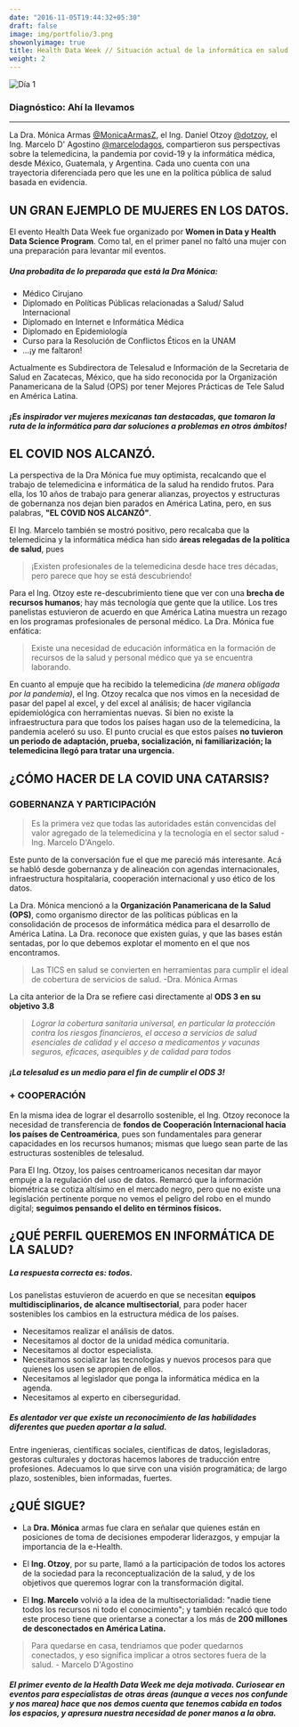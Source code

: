 ```yaml
---
date: "2016-11-05T19:44:32+05:30"
draft: false
image: img/portfolio/3.png
showonlyimage: true
title: Health Data Week // Situación actual de la informática en salud en LATAM
weight: 2
---
```


![Día 1 ](/portfolio/work3_files/salud.png)


### Diagnóstico: Ahí la llevamos
------------------------------------------

La Dra. Mónica Armas [@MonicaArmasZ](https://twitter.com/monicaarmasz), el Ing. Daniel Otzoy [@dotzoy](https://twitter.com/dotzoy), el Ing. Marcelo D' Agostino [@marcelodagos](https://twitter.com/Marcelodagos), compartieron sus perspectivas sobre la telemedicina, la pandemia por covid-19 y la informática médica, desde México, Guatemala, y Argentina. Cada uno cuenta con una trayectoria diferenciada pero que les une en la política pública de salud basada en evidencia. 


## UN GRAN EJEMPLO DE MUJERES EN LOS DATOS.

El evento Health Data Week fue organizado por  **Women in Data y Health Data Science Program**. Como tal, en el primer panel no faltó una mujer con una preparación para levantar mil eventos.

##### Una probadita de lo preparada que está la Dra Mónica:
- Médico Cirujano
- Diplomado en Políticas Públicas relacionadas a Salud/ Salud Internacional
- Diplomado en Internet e Informática Médica
- Diplomado en Epidemiología
- Curso para la Resolución de Conflictos Éticos en la UNAM
- ...¡y me faltaron!

Actualmente es Subdirectora de Telesalud e Información de la Secretaria de Salud en Zacatecas, México, que ha sido reconocida por la Organización Panamericana de la Salud (OPS) por tener Mejores Prácticas de Tele Salud en América Latina. 

##### ¡Es inspirador ver mujeres mexicanas tan destacadas, que tomaron la ruta de la informática para dar soluciones a problemas en otros ámbitos! 





## EL COVID NOS ALCANZÓ.

La perspectiva de la Dra Mónica fue muy optimista, recalcando que el trabajo de telemedicina e informática de la salud ha rendido frutos. Para ella, los 10 años de trabajo para generar alianzas, proyectos y estructuras de gobernanza nos dejan bien parados en América Latina, pero, en sus palabras, **"EL COVID NOS ALCANZÓ"**.

El Ing. Marcelo también se mostró positivo, pero recalcaba que la telemedicina y la informática médica han sido **áreas relegadas de la política de salud**, pues
>¡Existen profesionales de la telemedicina desde hace tres décadas, pero parece que hoy se está descubriendo!

Para el Ing. Otzoy este re-descubrimiento tiene que ver con una **brecha de recursos humanos**; hay más tecnología que gente que la utilice. Los tres panelistas estuvieron de acuerdo en que América Latina muestra un rezago en los programas profesionales de personal médico. La Dra. Mónica fue enfática:
> Existe una necesidad de educación informática en la formación de recursos de la salud y personal médico que ya se encuentra laborando.

En cuanto al empuje que ha recibido la telemedicina *(de manera obligada por la pandemia)*, el Ing. Otzoy recalca que nos vimos en la necesidad de pasar del papel al excel, y del excel al análisis; de hacer vigilancia epidemiológica con herramientas nuevas. Si bien no existe la infraestructura para que todos los países hagan uso de la telemedicina, la pandemia aceleró su uso. El punto crucial es que estos países **no tuvieron un periodo de adaptación, prueba, socialización, ni familiarización; la telemedicina llegó para tratar una urgencia.**

## ¿CÓMO HACER DE LA COVID UNA CATARSIS?
### GOBERNANZA Y PARTICIPACIÓN

>Es la primera vez que todas las autoridades están convencidas del valor agregado de la telemedicina y la tecnología en el sector salud - Ing. Marcelo D'Angelo.

Este punto de la conversación fue el que me pareció más interesante. Acá se habló desde gobernanza y de alineación con agendas internacionales, infraestructura hospitalaria, cooperación internacional y uso ético de los datos. 

La Dra. Mónica mencionó a la **Organización Panamericana de la Salud (OPS)**, como organismo director de las políticas públicas en la consolidación de procesos de informática médica para el desarrollo de América Latina. La Dra. reconoce que existen guías, y que las bases están sentadas, por lo que debemos explotar el momento en el que nos encontramos.

>Las TICS en salud se convierten en herramientas para cumplir el ideal de cobertura de servicios de salud. -Dra. Mónica Armas

La cita anterior de la Dra se refiere casi directamente al **ODS 3 en su objetivo 3.8**
>*Lograr la cobertura sanitaria universal, en particular la protección contra los riesgos financieros, el acceso a servicios de salud esenciales de calidad y el acceso a medicamentos y vacunas seguros, eficaces, asequibles y de calidad para todos* 

##### ¡La telesalud es un medio para el fin de cumplir el ODS 3!

### + COOPERACIÓN

En la misma idea de lograr el desarrollo sostenible, el Ing. Otzoy reconoce la necesidad de transferencia de **fondos de Cooperación Internacional hacia los países de Centroamérica**, pues son fundamentales para generar capacidades en los recursos humanos; mismas que luego sean parte de las estructuras sostenibles de telesalud.

Para El Ing. Otzoy, los países centroamericanos necesitan dar mayor empuje a la regulación del uso de datos. Remarcó que la información biométrica se cotiza altísimo en el mercado negro, pero que no existe una legislación pertinente porque no vemos el peligro del robo en el mundo digital; **seguimos pensando el delito en términos físicos.**

## ¿QUÉ PERFIL QUEREMOS EN INFORMÁTICA DE LA SALUD?

##### La respuesta correcta es: todos.

Los panelistas estuvieron de acuerdo en que se necesitan **equipos multidisciplinarios, de alcance multisectorial**, para poder hacer sostenibles los cambios en la estructura médica de los países.
- Necesitamos realizar el análisis de datos.
- Necesitamos al doctor de la unidad médica comunitaria.
- Necesitamos al doctor especialista.
- Necesitamos socializar las tecnologías y nuevos procesos para que quienes los usen se apropien de ellos.
- Necesitamos al legislador que ponga la informática médica en la agenda.
- Necesitamos al experto en ciberseguridad.

##### Es alentador ver que existe un reconocimiento de las habilidades diferentes que pueden aportar a la salud.

Entre ingenieras, científicas sociales, científicas de datos, legisladoras, gestoras culturales y doctoras hacemos labores de traducción entre profesiones. Adecuamos lo que sirve con una visión programática; de largo plazo, sostenibles, bien informadas, fuertes.
  
## ¿QUÉ SIGUE?
- La **Dra. Mónica** armas fue clara en señalar que quienes están en posiciones de toma de decisiones empoderar liderazgos, y empujar la importancia de la e-Health.

- El **Ing. Otzoy**, por su parte, llamó a la participación de todos los actores de la sociedad para la reconceptualización de la salud, y de los objetivos que queremos lograr con la transformación digital.

- El **Ing. Marcelo** volvió a la idea de la multisectorialidad: "nadie tiene todos los recursos ni todo el conocimiento"; y también recalcó que todo este proceso tiene que orientarse a conectar a los más de **200 millones de desconectados en América Latina.**

>Para quedarse en casa, tendríamos que poder quedarnos conectados, y eso significa implicar a otros sectores fuera de la salud. - Marcelo D'Agostino

##### El primer evento de la Health Data Week me deja motivada. Curiosear en eventos para especialistas de otras áreas *(aunque a veces nos confunde y nos marea)* hace que nos demos cuenta que tenemos cabida en todos los espacios, y apresura nuestra necesidad de poner manos a la obra.







